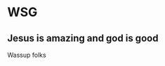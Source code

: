<!DOCTYPE html>
<html lang="en">
<head>
  <h1>WSG</h1>
  <p><h2>Jesus is amazing and god is good</h2></p>
</head>
<body>
  <p><p>Wassup folks</p></p>
</body>
</html>
